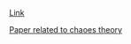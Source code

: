 [Link](https://www.youtube.com/watch?v=t-_VPRCtiUg&ab_channel=Veritasium)

[Paper related to chaoes theory](https://link.springer.com/article/10.1007/s11571-021-09667-0)

